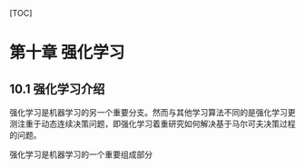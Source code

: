 [TOC]

# 第十章 强化学习
## 10.1 强化学习介绍

强化学习是机器学习的另一个重要分支。然而与其他学习算法不同的是强化学习更测注重于动态连续决策问题，即强化学习着重研究如何解决基于马尔可夫决策过程的问题。



强化学习是机器学习的一个重要组成部分